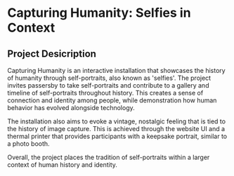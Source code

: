 # Capturing Humanity: Selfies in Context

## Project Desicription
Capturing Humanity is an interactive installation that showcases the history of humanity through self-portraits, also known as 'selfies'. The project invites passersby to take self-portraits and contribute to a gallery and timeline of self-portraits throughout history. This creates a sense of connection and identity among people, while demonstration how human behavior has evolved alongside technology.

The installation also aims to evoke a vintage, nostalgic feeling that is tied to the history of image capture. This is achieved through the website UI and a thermal printer that provides participants with a keepsake portrait, similar to a photo booth.

Overall, the project places the tradition of self-portraits within a larger context of human history and identity.